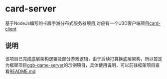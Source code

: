 # card-server
基于NodeJs编写的卡牌手游分布式服务器项目,对应有一个U3D客户端项目[card-client](https://github.com/GrayGuardian/card-client)
## 说明
该项目已完成底层架构逻辑及部分游戏逻辑，由于后续打算换底层架构，所以暂定为框架项目[ggb-game-server](https://github.com/GrayGuardian/ggb-game-server)的示例项目，具体使用说明，可以前往框架项目查看[README.md](https://github.com/GrayGuardian/ggb-game-server/blob/master/README.md)